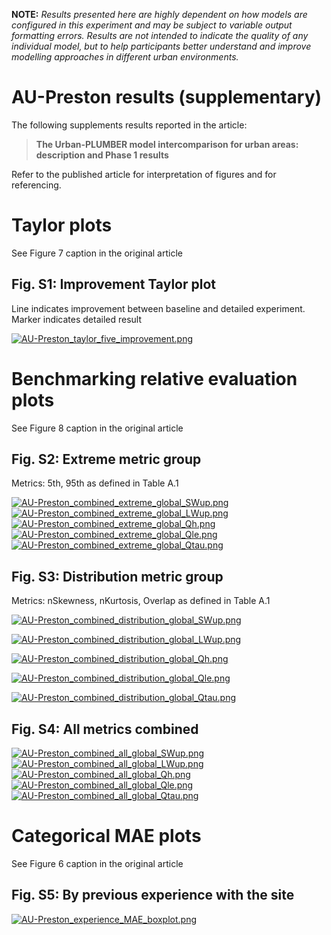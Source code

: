 
**NOTE:** *Results presented here are highly dependent on how models are configured in this experiment and may be subject to variable output formatting errors. Results are not intended to indicate the quality of any individual model, but to help participants better understand and improve modelling approaches in different urban environments.*


# AU-Preston results (supplementary)

The following supplements results reported in the article:

> **The Urban-PLUMBER model intercomparison for urban areas: description and Phase 1 results**

Refer to the published article for interpretation of figures and for referencing.

# Taylor plots

See Figure 7 caption in the original article

## Fig. S1: Improvement Taylor plot

Line indicates improvement between baseline and detailed experiment. Marker indicates detailed result

[![AU-Preston_taylor_five_improvement.png](AU-Preston_taylor_five_improvement.png)](AU-Preston_taylor_five_improvement.png)

# Benchmarking relative evaluation plots

See Figure 8 caption in the original article

## Fig. S2: Extreme metric group

Metrics: 5th, 95th as defined in Table A.1

[![AU-Preston_combined_extreme_global_SWup.png](AU-Preston_combined_extreme_global_SWup.png)](AU-Preston_combined_extreme_global_SWup.png)
[![AU-Preston_combined_extreme_global_LWup.png](AU-Preston_combined_extreme_global_LWup.png)](AU-Preston_combined_extreme_global_LWup.png)
[![AU-Preston_combined_extreme_global_Qh.png](AU-Preston_combined_extreme_global_Qh.png)](AU-Preston_combined_extreme_global_Qh.png)
[![AU-Preston_combined_extreme_global_Qle.png](AU-Preston_combined_extreme_global_Qle.png)](AU-Preston_combined_extreme_global_Qle.png)
[![AU-Preston_combined_extreme_global_Qtau.png](AU-Preston_combined_extreme_global_Qtau.png)](AU-Preston_combined_extreme_global_Qtau.png)

## Fig. S3: Distribution metric group

Metrics: nSkewness, nKurtosis, Overlap as defined in Table A.1

[![AU-Preston_combined_distribution_global_SWup.png](AU-Preston_combined_distribution_global_SWup.png)](AU-Preston_combined_distribution_global_SWup.png)

[![AU-Preston_combined_distribution_global_LWup.png](AU-Preston_combined_distribution_global_LWup.png)](AU-Preston_combined_distribution_global_LWup.png)

[![AU-Preston_combined_distribution_global_Qh.png](AU-Preston_combined_distribution_global_Qh.png)](AU-Preston_combined_distribution_global_Qh.png)

[![AU-Preston_combined_distribution_global_Qle.png](AU-Preston_combined_distribution_global_Qle.png)](AU-Preston_combined_distribution_global_Qle.png)

[![AU-Preston_combined_distribution_global_Qtau.png](AU-Preston_combined_distribution_global_Qtau.png)](AU-Preston_combined_distribution_global_Qtau.png)


## Fig. S4: All metrics combined

[![AU-Preston_combined_all_global_SWup.png](AU-Preston_combined_all_global_SWup.png)](AU-Preston_combined_all_global_SWup.png)
[![AU-Preston_combined_all_global_LWup.png](AU-Preston_combined_all_global_LWup.png)](AU-Preston_combined_all_global_LWup.png)
[![AU-Preston_combined_all_global_Qh.png](AU-Preston_combined_all_global_Qh.png)](AU-Preston_combined_all_global_Qh.png)
[![AU-Preston_combined_all_global_Qle.png](AU-Preston_combined_all_global_Qle.png)](AU-Preston_combined_all_global_Qle.png)
[![AU-Preston_combined_all_global_Qtau.png](AU-Preston_combined_all_global_Qtau.png)](AU-Preston_combined_all_global_Qtau.png)

# Categorical MAE plots

See Figure 6 caption in the original article

## Fig. S5: By previous experience with the site

[![AU-Preston_experience_MAE_boxplot.png](AU-Preston_experience_MAE_boxplot.png)](AU-Preston_experience_MAE_boxplot.png)

